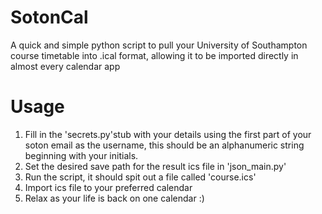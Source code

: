 # SotonCal
A quick and simple python script to pull your University of Southampton course timetable into .ical format, allowing it to be imported directly in almost every calendar app

# Usage
1. Fill in the 'secrets.py'stub with your details using the first part of your soton email as the username, this should be an alphanumeric string beginning with your initials.
2. Set the desired save path for the result ics file in 'json_main.py'
3. Run the script, it should spit out a file called 'course.ics'
4. Import ics file to your preferred calendar
5. Relax as your life is back on one calendar :)
